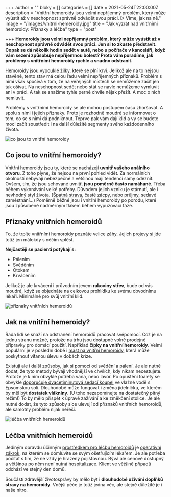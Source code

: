 +++
author = ""
bloky = []
categories = []
date = 2021-05-24T22:00:00Z
description = "Vnitřní hemoroidy jsou velmi nepříjemný problém, který může vyústit až v neschopnost správně odvádět svou práci. ▷ Víme, jak na ně."
image = "/images/vnitrni-hemeroidy.jpg"
title = "Jak vyzrát nad vnitřními hemoroidy: Příznaky a léčba"
type = "post"

+++
**Hemoroidy jsou velmi nepříjemný problém, který může vyústit až v neschopnost správně odvádět svou práci. Jen si to zkuste představit. Copak se dá několik hodin sedět v autě, nebo u počítače v kanceláři, když vám sezení způsobuje nepříjemnou bolest? Proto vám poradíme, jak problémy s vnitřními hemoroidy rychle a snadno odstranit.**

[Hemoroidy jsou vypouklé žilky](https://www.nahemeroidy.cz/hemoroidy-vse-co-o-nich-potrebujete-vedet/), které se plní krví. Jelikož ale na to nejsou stavěné, tento stav má celou řadu velmi nepříjemných příznaků. Problém s nimi však spočívá v tom, že na veřejných místech se nemůžeme začít jen tak ošívat. Na neschopnost sedět nebo stát se navíc nemůžeme vymluvit ani v práci. A tak se snažíme tyhle perné chvíle nějak přežít. A moc o nich nemluvit.

Problémy s vnitřními hemoroidy se ale mohou postupem času zhoršovat. A spolu s nimi i jejich příznaky. Proto je rozhodně moudré se informovat o tom, co se s nimi dá podniknout. Teprve pak vám dají klid a vy se budete moci začít soustředit i na další důležité segmenty svého každodenního života.

![co jsou to vnitřní hemoroidy](/images/co-jsou-to-vnitrni-hemeroidy.jpg)

## Co jsou to vnitřní hemoroidy?

Vnitřní hemoroidy jsou ty, které se nacházejí **uvnitř vašeho análního otvoru**. Z toho plyne, že nejsou na první pohled vidět. Za normálních okolností nebývají nebezpečné a většinou mají tendenci samy odeznít. Ovšem, tím, že jsou schované uvnitř, **jsou poměrně často namáhané**. Třeba během vykonávání velké potřeby. Důvodem jejich vzniku je stárnutí, ale i nevhodný styl života. ([Špatná strava](https://www.nahemeroidy.cz/dieta-a-spravna-strava-pri-hemoroidech/), časté zácpy, nebo průjmy, sedavé zaměstnání…) Poměrně běžné jsou i vnitřní hemoroidy po porodu, které jsou způsobené nadměrným tlakem během vypuzovací fáze.

## Příznaky vnitřních hemeroidů

To, že trpíte vnitřními hemoroidy poznáte velice záhy. Jejich projevy si jde totiž jen málokdy s něčím splést.

**Nejčastěji se pacienti potýkají s:**

* Pálením
* Svěděním
* Otokem
* Krvácením

Jelikož je ale krvácení i průvodním jevem **rakoviny střev**, bude od vás moudré, když se objednáte na celkovou prohlídku ke svému obvodnímu lékaři. Minimálně pro svůj vnitřní klid.

![příznaky vnitřních hemeroidů](/images/vnitrni-hemeroidy-priznaky.jpg)

## Jak na vnitřní hemeroidy?

Řada lidí se snaží na odstranění hemoroidů pracovat svépomocí. Což je na jednu stranu možné, protože na trhu jsou dostupné volně prodejné přípravky pro domácí použití. Například **čípky na vnitřní hemoroidy**. Velmi populární je v poslední době i [mast na vnitřní hemoroidy](https://www.nahemeroidy.cz/faktu-mast-na-hemoroidy-recenze/), která může poskytnout vítanou úlevu v dobách krize.

Existují ale i další způsoby, jak si pomoci od svědění a pálení. Je ale nutné dodat, že tyto metody bývají vhodnější ve chvílích, kdy nikam necestujete. Protože je k nim obvykle potřeba vana, nebo lavor. Po opuštění toalety se obvykle [doporučuje dvacetiminutová sedací koupel](https://www.nahemeroidy.cz/sedaci-koupel-ucinna-pomoc-od-hemoroidu/) ve vlažné vodě s Epsomskou solí. Dlouhodobě může fungovat i změna jídelníčku, ve kterém by měl být **dostatek vlákniny**. (U toho nezapomínejte na dostatečný pitný režim!) To by mělo přispět k úpravě zažívání a ke změkčení stolice. Je ale nutné dodat, že tyto způsoby sice ulevují od příznaků vnitřních hemoroidů, ale samotný problém nijak neřeší.

![léčba vnitřních hemeroidů](/images/vnitrni-hemeroidy-lecba.jpg)

## Léčba vnitřních hemeroidů

Jediným opravdu účinným [prostředkem pro léčbu hemoroidů](https://www.nahemeroidy.cz/lecba-a-priznaky-hemoroidu/) je [operativní zákrok](https://www.nahemeroidy.cz/operace-hemoroidu-na-co-vse-se-pripravit/), na kterém se domluvíte se svým ošetřujícím lékařem. Je ale potřeba počítat s tím, že ne vždy je hrazený pojišťovnou. Bývá ale cenově dostupný a většinou po něm není nutná hospitalizace. Klient ve většině případů odchází ve stejný den domů.

Součástí zdravější životosprávy by mělo být i **dlouhodobé užívání doplňků stravy na hemoroidy**. Vnější péče je totiž jedna věc, ale stejně důležité je i naše nitro.